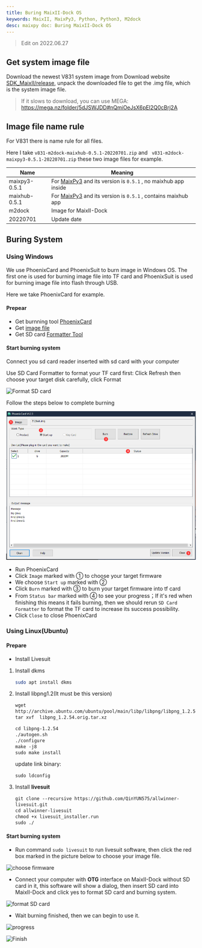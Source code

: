 ```yaml
---
title: Buring MaixII-Dock OS
keywords: MaixII, MaixPy3, Python, Python3, M2dock
desc: maixpy doc: Buring MaixII-Dock OS
---
```


> Edit on 2022.06.27

## Get system image file

Download the newest V831 system image from Download website [SDK_MaixII/release](https://dl.sipeed.com/shareURL/MaixII/MaixII-Dock/SDK/release), unpack the downloaded file to get the .img file, which is the system image file. 

> If it slows to download, you can use MEGA: https://mega.nz/folder/5dJSWJDD#nQmiOeJsX6pEl2Q0cBrj2A

## Image file name rule

For V831 there is name rule for all files.

Here I take `v831-m2dock-maixhub-0.5.1-20220701.zip` and ` v831-m2dock-maixpy3-0.5.1-20220701.zip`  these two image files for example.

| Name          | Meaning                                                                                           |
| ------------- | ------------------------------------------------------------------------------------------------- |
| maixpy3-0.5.1 | For [MaixPy3](https://wiki.sipeed.com/maixpy3) and its version is `0.5.1` , no maixhub app inside |
| maixhub-0.5.1 | For [MaixPy3](https://wiki.sipeed.com/maixpy3) and its version is `0.5.1` , contains maixhub app  |
| m2dock        | Image for MaixII-Dock                                                                             |
| 20220701      | Update date                                                                                       |

## Buring System 

### Using Windows

We use PhoenixCard and PhoenixSuit to burn image in Windows OS. The first one is used for burning image file into TF card and PhoenixSuit is used for burning image file into flash through USB.

Here we take PhoenixCard for example.

#### Prepear

- Get burnning tool [PhoenixCard](https://dl.sipeed.com/shareURL/MaixII/MaixII-Dock/SDK/tools)
- Get [image file](https://dl.sipeed.com/shareURL/MaixII/MaixII-Dock/SDK/release)
- Get SD card [Formatter Tool](https://www.sdcard.org/downloads/formatter/eula_windows/SDCardFormatterv5_WinEN.zip)

#### Start burning system

Connect you sd card reader inserted with sd card with your computer

Use SD Card Formatter to format your TF card first: Click Refresh then choose your target disk carefully, click Format

![Format SD card](./../../../assets/maixII/V831/image-20210802102810041.png)

Follow the steps below to complete burning

![burn image](./../../lichee/assets/RV/flash.png)

- Run PhoenixCard
- Click `Image` marked with ① to choose your target firmware
- We choose `Start up` marked with ② 
- Click `Burn` marked with ③ to burn your target firmware into tf card
- From `Status bar` marked with ④ to see your progress；If it's red when finishing this means it fails burning, then we should rerun `SD Card Formatter` to format the TF card to increase its success possibility.
- Click `Close` to close PhoenixCard

### Using Linux(Ubuntu)

#### Prepare

- Install Livesuit

1. Install dkms

    ```bash
    sudo apt install dkms
    ```

2. Install libpng1.2(It must be this version)

     ```shell
     wget http://archive.ubuntu.com/ubuntu/pool/main/libp/libpng/libpng_1.2.54.orig.tar.xz
     tar xvf  libpng_1.2.54.orig.tar.xz
     ```

     ```shell
     cd libpng-1.2.54
     ./autogen.sh
     ./configure
     make -j8
     sudo make install
     ```

     update link binary:

     ```shell
     sudo ldconfig
     ```

3. Install **livesuit**

     ```shell
     git clone --recursive https://github.com/QinYUN575/allwinner-livesuit.git
     cd allwinner-livesuit
     chmod +x livesuit_installer.run
     sudo ./ 
     ```

#### Start burning system

- Run command `sudo livesuit` to run livesuit software, then click the red box marked in the picture below to choose your image file.

![choose firmware](./../../../zh/maixII/M2/asserts/flash_15.png)

- Connect your computer with **OTG** interface on MaixII-Dock without SD card in it, this software will show a dialog, then insert SD card into MaixII-Dock and click yes to format SD card and burning system.

![format SD card](./../../../zh/maixII/M2/asserts/flash_17.png)

- Wait burning finished, then we can begin to use it.

![progress](./../../../zh/maixII/M2/asserts/flash_19.png)

![Finish](./../../../zh/maixII/M2/asserts/flash_21.png)